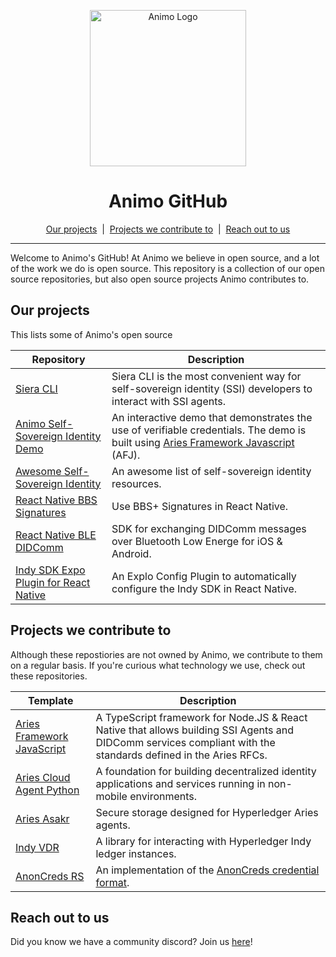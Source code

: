 <p align="center">
  <picture>
   <source media="(prefers-color-scheme: light)" srcset="https://res.cloudinary.com/animo-solutions/image/upload/v1656578320/animo-logo-light-no-text_ok9auy.svg">
   <source media="(prefers-color-scheme: dark)" srcset="https://res.cloudinary.com/animo-solutions/image/upload/v1656578320/animo-logo-dark-no-text_fqqdq9.svg">
   <img alt="Animo Logo" height="250px" />
  </picture>
</p>

<h1 align="center" ><b>Animo GitHub</b></h1>

<p align="center">
  <a href="#our-projects">Our projects</a> 
  &nbsp;|&nbsp;
  <a href="#projects-we-contribute-to">Projects we contribute to</a> 
  &nbsp;|&nbsp;
  <a href="#reach-out-to-us">Reach out to us</a> 
</p>

---

Welcome to Animo's GitHub! At Animo we believe in open source, and a lot of the work we do is open source. This repository is a collection of our open source repositories, but also open source projects Animo contributes to.

## Our projects

This lists some of Animo's open source

| Repository                                                                                  | Description                                                                                                                                                |
| ------------------------------------------------------------------------------------------- | ---------------------------------------------------------------------------------------------------------------------------------------------------------- |
| [Siera CLI](https://github.com/animo/siera-cli)                                             | Siera CLI is the most convenient way for self-sovereign identity (SSI) developers to interact with SSI agents.                                             |
| [Animo Self-Sovereign Identity Demo](https://github.com/animo/animo-demo)                   | An interactive demo that demonstrates the use of verifiable credentials. The demo is built using [Aries Framework Javascript](https://aries.js.org) (AFJ). |
| [Awesome Self-Sovereign Identity](https://github.com/animo/awesome-self-sovereign-identity) | An awesome list of self-sovereign identity resources.                                                                                                      |
| [React Native BBS Signatures](https://github.com/animo/react-native-bbs-signatures)         | Use BBS+ Signatures in React Native.                                                                                                                        |
| [React Native BLE DIDComm](https://github.com/animo/react-native-ble-didcomm)               | SDK for exchanging DIDComm messages over Bluetooth Low Energe for iOS & Android.                                                                            |
| [Indy SDK Expo Plugin for React Native](https://github.com/animo/indy-sdk-expo-plugin)      | An Explo Config Plugin to automatically configure the Indy SDK in React Native.                                                                             |

## Projects we contribute to

Although these repostiories are not owned by Animo, we contribute to them on a regular basis. If you're curious what technology we use, check out these repositories.

| Template                                                                                | Description                                                                                                                                                    |
| --------------------------------------------------------------------------------------- | -------------------------------------------------------------------------------------------------------------------------------------------------------------- |
| [Aries Framework JavaScript](https://github.com/hyperledger/aries-framework-javascript) | A TypeScript framework for Node.JS & React Native that allows building SSI Agents and DIDComm services compliant with the standards defined in the Aries RFCs. |
| [Aries Cloud Agent Python](https://github.com/hyperledger/aries-cloud-agent-python)     | A foundation for building decentralized identity applications and services running in non-mobile environments.                                                 |
| [Aries Asakr](https://github.com/hyperledger/aries-askar)                               | Secure storage designed for Hyperledger Aries agents.                                                                                                          |
| [Indy VDR](https://github.com/hyperledger/indy-vdr)                               | A library for interacting with Hyperledger Indy ledger instances.                                                                                              |
| [AnonCreds RS](https://github.com/hyperledger/anoncreds-rs)                              | An implementation of the [AnonCreds credential format](https://hyperledger.github.io/anoncreds-spec/).                                                         |

## Reach out to us

Did you know we have a community discord? Join us [here](https://discord.gg/uMPUPa36qK)!
